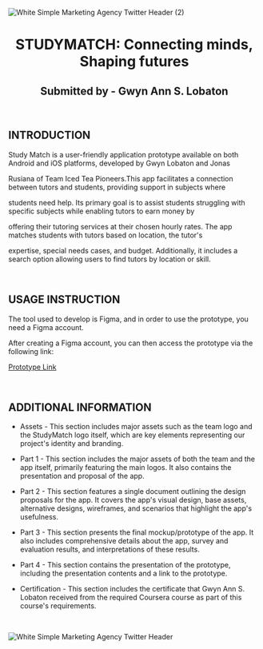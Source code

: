 

![White Simple Marketing Agency Twitter Header (2)](https://github.com/glyphine/LOBATON-HCI-portfolio/assets/123319407/d188a6ef-fdb4-475a-b4cc-06cff9780325)

<h1 align = 'center'>STUDYMATCH: Connecting minds, Shaping futures </h1>
<h2 align = 'center'> Submitted by - Gwyn Ann S. Lobaton </h2>
<br>

## INTRODUCTION 

Study Match is a user-friendly application prototype available on both Android and iOS platforms, developed by Gwyn Lobaton and Jonas

Rusiana of Team Iced Tea Pioneers.This app facilitates a connection between tutors and students, providing support in subjects where 

students need help. Its primary goal is to assist students struggling with specific subjects while enabling tutors to earn money by 

offering their tutoring services at their chosen hourly rates. The app matches students with tutors based on location, the tutor's 

expertise, special needs cases, and budget. Additionally, it includes a search option allowing users to find tutors by location or skill. 

<br> 

## USAGE INSTRUCTION

The tool used to develop is Figma, and in order to use the prototype, you need a Figma account.

After creating a Figma account, you can then access the prototype via the following link:

[Prototype Link](https://www.figma.com/proto/8JhE6pDkt0hpnl8nS6Q64C/StudyMatch?node-id=25-123&t=xPjKd1NtqUqSxXxA-1)

<br> 

## ADDITIONAL INFORMATION

* Assets - This section includes major assets such as the team logo and the StudyMatch logo itself, which are key elements representing our project's identity and branding.

* Part 1 - This section includes the major assets of both the team and the app itself, primarily featuring the main logos. It also contains the presentation and proposal of the app.

* Part 2 - This section features a single document outlining the design proposals for the app. It covers the app's visual design, base assets, alternative designs, wireframes, and scenarios that highlight the app's usefulness.

* Part 3 - This section presents the final mockup/prototype of the app. It also includes comprehensive details about the app, survey and evaluation results, and interpretations of these results.

* Part 4 - This section contains the presentation of the prototype, including the presentation contents and a link to the prototype.

* Certification - This section includes the certificate that Gwyn Ann S. Lobaton received from the required Coursera course as part of this course's requirements.

<br>


![White Simple Marketing Agency Twitter Header](https://github.com/glyphine/LOBATON-HCI-portfolio/assets/123319407/5a5b93d6-7196-4671-9893-2e9fb5d845b5)


